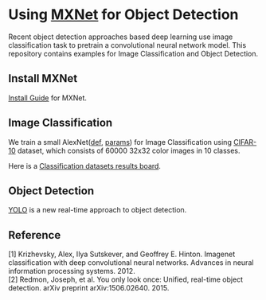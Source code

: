 Using [MXNet](https://github.com/dmlc/mxnet) for Object Detection
===
Recent object detection approaches based deep learning use image classification task to pretrain a convolutional neural network model. This repository contains examples for Image Classification and Object Detection.

Install MXNet
---
[Install Guide](http://mxnet.readthedocs.io/en/latest/how_to/build.html) for MXNet.

Image Classification
---
We train a small AlexNet([def](https://code.google.com/p/cuda-convnet/source/browse/trunk/example-layers/layers-conv-local-13pct.cfg), [params](https://code.google.com/p/cuda-convnet/source/browse/trunk/example-layers/layer-params-conv-local-13pct.cfg)) for Image Classification using [CIFAR-10](https://www.cs.toronto.edu/~kriz/cifar.html) dataset, which consists of 60000 32x32 color images in 10 classes.

Here is a [Classification datasets results board](http://rodrigob.github.io/are_we_there_yet/build/classification_datasets_results.html#43494641522d3130).

Object Detection
---
[YOLO](http://pjreddie.com/darknet/yolo/) is a new real-time approach to object detection.

Reference
---
[1] Krizhevsky, Alex, Ilya Sutskever, and Geoffrey E. Hinton. Imagenet classification with deep convolutional neural networks. Advances in neural information processing systems. 2012.   
[2] Redmon, Joseph, et al. You only look once: Unified, real-time object detection. arXiv preprint arXiv:1506.02640. 2015.
